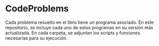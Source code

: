 # CodeProblems
Cada problema resuelto en el libro tiene un programa asociado. En este repositorio, se incluye cada uno de estos programas en su versión más actualizada. 
En cada carpeta, se adjuntan los scripts y funciones necesarias para su ejecución. 
